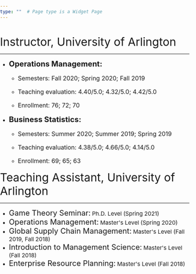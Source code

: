```yaml
---
type: ""  # Page type is a Widget Page
---
```

<div class="article-container pt-3"><h1></h1>
<div class=article-metadata></div>
</div>

<style>
html, body {
                margin: 0;
                padding: 0;
         }
  
he {
  font-size: 30px;
}

se {
  font-size: 20px;
}

sx {
  font-size: 15px;
}

</style>

<div class=article-container><div class=article-style>

<he>Instructor, University of Arlington</he>
<hr>

<ul><li><se><strong>Operations Management:</strong></se>
  <ul>
  <li><p style="font-size:16px;">Semesters: Fall 2020; Spring 2020; Fall 2019</em></p></li>
  <li><p style="font-size:16px;">Teaching evaluation: 4.40/5.0; 4.32/5.0; 4.42/5.0</p></li>  
  <li><p style="font-size:16px;">Enrollment: 76; 72; 70</em></p></li>
  </ul>
 </li>

<li><se><strong>Business Statistics:</strong></se>
  <ul>
  <li><p style="font-size:16px;">Semesters: Summer 2020; Summer 2019; Spring 2019</em></p></li>
  <li><p style="font-size:16px;">Teaching evaluation: 4.38/5.0; 4.66/5.0; 4.14/5.0</p></li>  
  <li><p style="font-size:16px;">Enrollment: 69; 65; 63</em></p></li>
  </ul>
 </li></ul>

<he>Teaching Assistant, University of Arlington</he> 
<hr>

<ul>
  <li><se>Game Theory Seminar:</se> <sx>Ph.D. Level (Spring 2021)</sx>
  <li><se>Operations Management:</se> <sx>Master's Level (Spring 2020)</sx>
 <li><se>Global Supply Chain Management:</se> <sx>Master's Level (Fall 2019, Fall 2018)</sx>
  <li><se>Introduction to Management Science:</se> <sx>Master's Level (Fall 2018)</sx>
  <li><se>Enterprise Resource Planning:</se> <sx>Master's Level (Fall 2018)</sx>
</ul>

<p></p></div></div></article>

